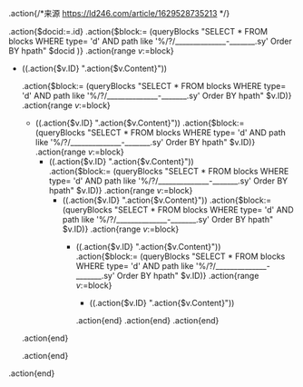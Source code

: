 .action{/*来源 https://ld246.com/article/1629528735213 */}

.action{$docid:=.id}
.action{$block:= (queryBlocks "SELECT * FROM blocks WHERE type= 'd' AND path like '%/?/______________-_______.sy' Order BY hpath" $docid )}
.action{range $v:=$block} 

- ((.action{$v.ID} ".action{$v.Content}")) 


    .action{$block:= (queryBlocks "SELECT * FROM blocks WHERE type= 'd' AND path like '%/?/______________-_______.sy' Order BY hpath" $v.ID)}
    .action{range $v:=$block}
    - ((.action{$v.ID} ".action{$v.Content}")) 
      .action{$block:= (queryBlocks "SELECT * FROM blocks WHERE type= 'd' AND path like '%/?/______________-_______.sy' Order BY hpath" $v.ID)}
      .action{range $v:=$block}
      - ((.action{$v.ID} ".action{$v.Content}"))   
        .action{$block:= (queryBlocks "SELECT * FROM blocks WHERE type= 'd' AND path like '%/?/______________-_______.sy' Order BY hpath" $v.ID)}
        .action{range $v:=$block}
        - ((.action{$v.ID} ".action{$v.Content}")) 
            .action{$block:= (queryBlocks "SELECT * FROM blocks WHERE type= 'd' AND path like '%/?/______________-_______.sy' Order BY hpath" $v.ID)}
            .action{range $v:=$block}
            - ((.action{$v.ID} ".action{$v.Content}"))   
                .action{$block:= (queryBlocks "SELECT * FROM blocks WHERE type= 'd' AND path like '%/?/______________-_______.sy' Order BY hpath" $v.ID)}
                .action{range $v:=$block}
                - ((.action{$v.ID} ".action{$v.Content}"))   
    
                .action{end}
            .action{end}
        .action{end}
    
     .action{end}        
    
    .action{end}

.action{end}

